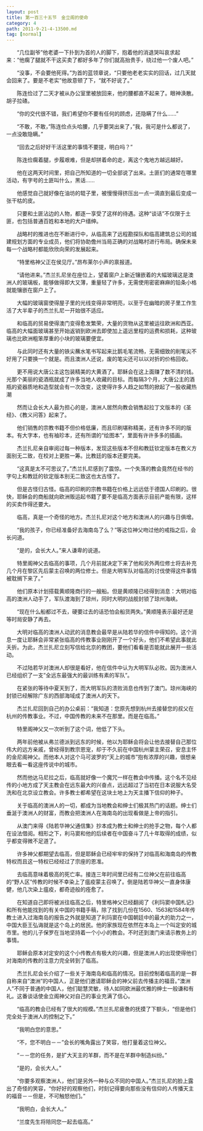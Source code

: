 ```yaml
---
layout: post
title: 第一百三十五节　金立阁的使命
category: 4
path: 2011-9-21-4-13500.md
tag: [normal]
---
```


　　“几位副爷”他老婆一下扑到为首的人的脚下，抱着他的消退哭叫哀求起来：“他瘸了腿就不干这买卖了都好多年了你们就高抬贵手，绕过他一个废人吧。”

　　“没事，不会要他死得。”为首的蓝领章说，“只要他老老实实的回话，过几天就会回来了。要是不老实”他故意顿了下，“就不好说了。”

　　陈连俭过了二天才被从办公室里被放回来，他的腰都直不起来了。眼神涣散。胡子拉碴。

　　“你的交代很不错，我们希望你不要有任何的顾虑，还隐瞒了什么……”

　　“不敢，不敢，”陈连俭点头哈腰，几乎要哭出来了，”我，我可是什么都说了，一点没敢隐瞒。”

　　“回去之后好好干活这里的事情不要提，明白吗？”

　　陈连俭瘸着腿，步履艰难，但是却拼着命的走，离这个鬼地方越远越好。

　　他在这两天时间里，把自己所知道的一切全部说了出来。土匪们的通常在哪里活动，有字号的土匪叫什么，黑话……

　　他感觉自己就好像在油坊的辊子里，被慢慢得挤压出一点一滴直到最后变成一张干枯的皮。

　　只要和土匪沾边的人物，都逐一享受了这样的待遇。这种“谈话”不仅限于土匪，也包括普通百姓和本地的大户缙绅。

　　战略村的推进也在不断进行中，从临高来了远程勘探队和临高建筑总公司的城建规划方面的专业成员，他们将协助儋州当局正确的对战略村进行布局。确保未来每一个战略村都能欣欣向荣的发展起来。

　　“特里格神父正在侯见厅。”昂布莱尔小声的禀报道。

　　“请他进来。”杰兰扎尼坐在座位上，望着窗户上新近镶嵌着的大幅玻璃这是澳洲人的玻璃板，能够做得即大又薄，重量轻了许多，无需使用密密麻麻的铅条小格就能镶嵌在窗户上了。

　　大幅的玻璃窗使得屋子里的光线变得非常明亮，以至于在幽暗的房子里工作生活了大半辈子的杰兰扎尼一开始很不适应。

　　和临高的贸易使得澳门变得愈发繁荣，大量的货物从这里被运往欧洲和西亚。临高的大幅面玻璃甚至开始返销到欧洲去即使加上遥远里程的运费和损耗，这种玻璃也比欧洲粗笨厚重的小块的玻璃要便宜。

　　与此同时还有大量的铁尖蘸水笔书写起来比鹅毛笔流畅，无需细致的削笔尖不好用了只要换一个就是。而且澳洲人还说，废的笔尖还可以以对折的价格回收。

　　更不用说大唐公主这包装精美的大黄酒了。耶稣会在这上面赚了数不清的钱。光那个美丽的瓷酒瓶就成了许多当地人收藏的目标。而每隔3个月，大唐公主的酒瓶的瓷器质地和造型就会有一次改变，这使得许多人趋之如骛的掀起了一股收藏热潮

　　然而让会长大人最为担心的是，澳洲人居然向教会销售起拉丁文版本的《圣经》、《教义问答》起来了。

　　他们销售的宗教书籍不但价格低廉，而且印刷堪称精美，还有许多不同的版本。有大字本，也有袖珍本，还有所谓的“绘图本”，里面有许许多多的插画。

　　杰兰扎尼亲自审阅过每一种版本，发现这些版本不但和教廷钦定版本在教义方面别无二致，在校对上更胜一筹。比教廷的版本还要完美。

　　“这真是太不可思议了。”杰兰扎尼感到了震惊。一个失落的教会竟然在经书的字句上和教廷的钦定版本别无二致这也太古怪了。

　　但是古怪归古怪。临高的印刷的宗教书籍在价格上远远低于德国人印刷的。很快，耶稣会的商船就向欧洲贩运起书籍了要不是临高方面表示目前产能有限，这样的买卖作得还要大。

　　临高，真是一个奇怪的地方。杰兰扎尼对这个地方和澳洲人的兴趣与日俱增。

　　“我的孩子，你已经准备好去海南岛了么？”等这位神父吻过他的戒指之后，会长问道。

　　“是的，会长大人。”来人谦卑的说道。

　　特里阁神父去临高的事项，几个月前就决定下来了他和另外两位修士将去补充几个月在黎区先后蒙主召唤的两位修士。但是大明军队对临高的讨伐使得这件事情被耽搁下来了。”

　　他们原本计划搭载黄顺隆商行的一艘船。但是黄顺隆已经得到消息：大明对临高的澳洲人动手了，军队渡海到了琼州，同时大明的战舰封锁了琼州海峡。

　　“现在什么船都过不去，硬要过去的话恐怕会船货两失。”黄顺隆表示最好还是等时局安静了再去。

　　大明对临高的澳洲人动武的消息教会最早是从陆若华的信件中得知的。这个消息一度让耶稣会非常紧张临高的传教事业刚刚开了一个好头，他们不希望此事就此夭折。为此，杰兰扎尼立刻写信给北京的教团，要他们看看是否能就此展开一些活动。

　　不过陆若华对澳洲人却很是看好，他在信件中认为大明军队必败。因为澳洲人已经组织了一支”全远东最强大的最训练有素的军队”。

　　在紧张的等待中夏天到了，而大明军队的溃败消息也传到了澳门。琼州海峡的封锁已经解除广东的西部海域成了澳洲人的天下。

　　杰兰扎尼回到自己的办公桌前：“我知道：您原先想到杭州去接替您的叔父在杭州的传教事业。不过，中国传教的未来不在那里。而是在临高。”

　　特里阁神父又一次听到了这个词，他低了下头。

　　两年前他被从弗兰德派到远东的时候，他以为耶稣会将会让他去接替自己那位伟大的远方亲戚，曾经得到教宗恩宠，却于不久前在中国杭州蒙主荣召，安息主怀的金尼阁神父。而他本人对这个马可波罗的“天上的城市”抱有浓厚的兴趣，很想亲眼去看一看这座传说中的城市。

　　然而他达马尼拉之后，临高就好像一个魔咒一样在教会中传播。这个名不见经传的小地方成了天主教会在远东最大的兴奋点，远远超过了当初在日本说服大名受洗和在北京设立教会。许多教士都希望在这块土地上为天主播下信仰的种子。

　　关于临高的澳洲人的一切，都成为当地教会和绅士们极其热门的话题。绅士们垂涎于澳洲人的财富，而教会把澳洲人在海南岛的出现看做是上帝的指引。

　　从澳门来得《陆若华神父通信集》抄本成为教士和绅士的抢手之物，每个人都在设法借阅。相形之下，利马窦和他的后续者在中国奋斗了几十年取得的成绩，似乎都变得微不足道了。

　　许多神父都期望去临高，但是耶稣会已经牢牢的保持了对临高和海南岛的传教特权而且这一特权已经经过了宗座的恩准。

　　去临高意味着极高的死亡率。接连三年时间里已经有二位神父在前往临高的“野人区”传教的时候不幸染上了瘟疫蒙主召唤了。倒是陆若华神父一直身体康健，他几次染上瘟疫，都奇迹般的痊愈了。

　　在知道自己即将被派往临高之后，特里格神父已经翻阅了《利玛窦中国札记》和所有他能找到的有关中国的书籍手稿，除了找到几份在1560、1563和1584年传教士进入过海南岛的报告之外就是知道了利玛窦在中国朝廷中的最大的助力之一，中国大臣王弘诲就是这个岛上的居民。他的家族现在依然在本岛上一个叫定安的城市里。他的儿子保罗在当地坚持着一个小小的教会。不时还到澳门来请示教务上的事情。

　　耶稣会原本对定安的这个小传教点有极大的兴趣，但是澳洲人的出现使得他们对海南的传教的注意力完全转到了临高。

　　杰兰扎尼会长介绍了一些关于海南岛和临高的情况。目前控制着临高的是一群自称来自”澳洲”的中国人，正是他们邀请耶稣会的神父前去传播主的福音。”澳洲人”不同于普通的中国人，他们聪慧灵敏，待人如同欧洲最优雅的绅士一般谦和有礼。这番谈话使金立阁神父对自己的事业充满了信心。

　　“临高的教会已经有了很大的规模。”杰兰扎尼疲惫的抚摸了下额头，“但是他们完全处于澳洲人的控制之下。”

　　“我明白您的意思。”

　　“不，您不明白－－”会长的嘴角露出了笑容，他打量着这位神父。

　　“－－您的任务，是扩大天主的羊群，而不是在羊群中制造纠纷。”

　　“是的，会长大人。”

　　“你要多观察澳洲人，他们是另外一种与众不同的中国人。”杰兰扎尼的脸上露出了奇怪的笑容，“你好好的观察他们，时刻记得要向那些没有信仰的人传播天主的福音－－但是，不可触怒他们。”

　　“我明白，会长大人。”

　　“兰度先生将陪同您一起去临高。”
